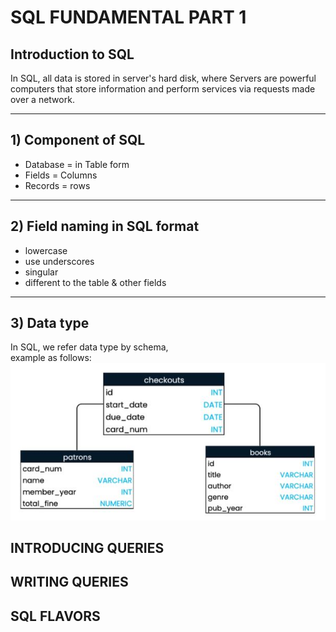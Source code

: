 # SQL FUNDAMENTAL PART 1  
## Introduction to SQL
  
In SQL, all data is stored in server's hard disk, where Servers are powerful computers that store information and perform services via requests made over a network.

---

## 1) Component of SQL

- Database = in Table form  
- Fields = Columns  
- Records = rows  

---

## 2) Field naming in SQL format

- lowercase  
- use underscores  
- singular  
- different to the table & other fields  

---

## 3) Data type

In SQL, we refer data type by schema,  
example as follows:  
![Alt Text](schema.JPG)




## INTRODUCING QUERIES




## WRITING QUERIES





## SQL FLAVORS
 




